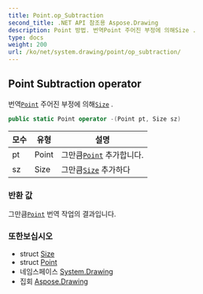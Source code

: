 ```yaml
---
title: Point.op_Subtraction
second_title: .NET API 참조용 Aspose.Drawing
description: Point 방법. 번역Point 주어진 부정에 의해Size .
type: docs
weight: 200
url: /ko/net/system.drawing/point/op_subtraction/
---
```

## Point Subtraction operator

번역[`Point`](../) 주어진 부정에 의해[`Size`](../../size/) .

```csharp
public static Point operator -(Point pt, Size sz)
```

| 모수 | 유형 | 설명 |
| --- | --- | --- |
| pt | Point | 그만큼[`Point`](../) 추가합니다. |
| sz | Size | 그만큼[`Size`](../../size/) 추가하다 |

### 반환 값

그만큼[`Point`](../) 번역 작업의 결과입니다.

### 또한보십시오

* struct [Size](../../size/)
* struct [Point](../)
* 네임스페이스 [System.Drawing](../../point/)
* 집회 [Aspose.Drawing](../../../)


